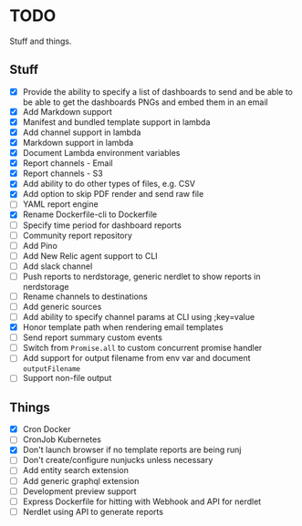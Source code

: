 # TODO

Stuff and things.

## Stuff

- [X] Provide the ability to specify a list of dashboards to send and be able to
  be able to get the dashboards PNGs and embed them in an email
- [X] Add Markdown support
- [X] Manifest and bundled template support in lambda
- [X] Add channel support in lambda
- [X] Markdown support in lambda
- [X] Document Lambda environment variables
- [X] Report channels - Email
- [X] Report channels - S3
- [X] Add ability to do other types of files, e.g. CSV
- [X] Add option to skip PDF render and send raw file
- [ ] YAML report engine
- [X] Rename Dockerfile-cli to Dockerfile
- [ ] Specify time period for dashboard reports
- [ ] Community report repository
- [ ] Add Pino
- [ ] Add New Relic agent support to CLI
- [ ] Add slack channel
- [ ] Push reports to nerdstorage, generic nerdlet to show reports in nerdstorage
- [ ] Rename channels to destinations
- [ ] Add generic sources
- [ ] Add ability to specify channel params at CLI using ;key=value
- [X] Honor template path when rendering email templates
- [ ] Send report summary custom events
- [ ] Switch from `Promise.all` to custom concurrent promise handler
- [ ] Add support for output filename from env var and document `outputFilename`
- [ ] Support non-file output

## Things

- [X] Cron Docker
- [ ] CronJob Kubernetes
- [X] Don't launch browser if no template reports are being runj
- [ ] Don't create/configure nunjucks unless necessary
- [ ] Add entity search extension
- [ ] Add generic graphql extension
- [ ] Development preview support
- [ ] Express Dockerfile for hitting with Webhook and API for nerdlet
- [ ] Nerdlet using API to generate reports
